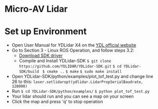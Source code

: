 # Micro-AV Lidar

# Set up Environment 

- Open User Manual for YDLidar X4 on the [YDL official website](https://www.ydlidar.com/service_support.html) 
- Go to Section 3 - Linux ROS Operation, and follow steps 3.2:
	- [Download SDK driver](https://github.com/YDLIDAR/YDLidar-SDK)
	- Compile and Install YDLidar-SDK
	`$ git clone https://github.com/YDLIDAR/YDLidar-SDK.git`
	`$ cd YDLidar-SDK/build `
	`$ cmake ..`
	`$ make`
	`$ sudo make install`
- Open YDLidar-SDK/python/examples/plot_tof_test.py and change line 26 to this:
	`laser.setlidaropt(ydlidar.LidarPropSerialBaudrate, 128000)`
- Run
`$ cd YDLidar-SDK/python/examples/`
`$ python plot_tof_test.py`
- Your lidar should run and you can see a map on your screen
- Click the map and press 'q' to stop operation
